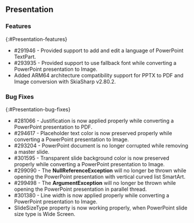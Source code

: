## Presentation

### Features
{:#Presentation-features}

* \#291946 - Provided support to add and edit a language of PowerPoint TextPart.
* \#293935 - Provided support to use fallback font while converting a PowerPoint presentation to Image.
* Added ARM64 architecture compatibility support for PPTX to PDF and Image conversion with SkiaSharp v2.80.2.

### Bug Fixes
{:#Presentation-bug-fixes}

* \#281066 - Justification is now applied properly while converting a PowerPoint presentation to PDF.
* \#294617 - Placeholder text color is now preserved properly while converting a PowerPoint presentation to Image.
* \#293204 - PowerPoint document is no longer corrupted while removing a master slide.
* \#301595 - Transparent slide background color is now preserved properly while converting a PowerPoint presentation to Image.
* \#299090 - The **NullReferenceException** will no longer be thrown while opening the PowerPoint presentation with vertical curved list SmartArt.
* \#299498 - The **ArgumentException** will no longer be thrown while opening the PowerPoint presentation in parallel thread.
* \#301380 - Line width is now applied properly while converting a PowerPoint presentation to Image.
* SlideSizeType property is now working properly, when PowerPoint slide size type is Wide Screen.